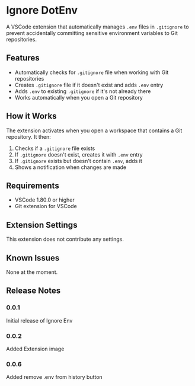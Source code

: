 # Ignore DotEnv

A VSCode extension that automatically manages `.env` files in `.gitignore` to prevent accidentally committing sensitive environment variables to Git repositories.

## Features

- Automatically checks for `.gitignore` file when working with Git repositories
- Creates `.gitignore` file if it doesn't exist and adds `.env` entry
- Adds `.env` to existing `.gitignore` if it's not already there
- Works automatically when you open a Git repository

## How it Works

The extension activates when you open a workspace that contains a Git repository. It then:

1. Checks if a `.gitignore` file exists
2. If `.gitignore` doesn't exist, creates it with `.env` entry
3. If `.gitignore` exists but doesn't contain `.env`, adds it
4. Shows a notification when changes are made

## Requirements

- VSCode 1.80.0 or higher
- Git extension for VSCode

## Extension Settings

This extension does not contribute any settings.

## Known Issues

None at the moment.

## Release Notes

### 0.0.1

Initial release of Ignore Env

### 0.0.2 

Added Extension image

### 0.0.6

Added remove .env from history button


